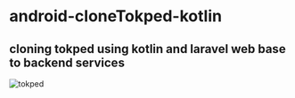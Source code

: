 
# android-cloneTokped-kotlin
## cloning tokped using kotlin and laravel web base to backend services

![tokped](https://user-images.githubusercontent.com/53375007/186713367-e95baab6-f6a0-44ba-9be4-3b78eec02773.png)
